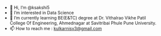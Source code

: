 - 👋 Hi, I’m @ksakshi5
- 👀 I’m interested in Data Science
- 🌱 I’m currently learning BE(E&TC) degree at Dr. Vithalrao Vikhe Patil College Of Engineering, Ahmednagar at Savitribai Phule Pune University.
- 📫 How to reach me : kulkarnisv3@gmail.com


<!---
ksakshi5/ksakshi5 is a ✨ special ✨ repository because its `README.md` (this file) appears on your GitHub profile.
You can click the Preview link to take a look at your changes.
--->

